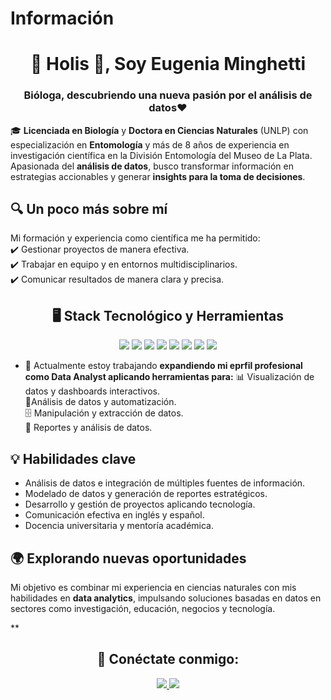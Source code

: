 # Información 
<h1 align="center">👋 Holis 👋, Soy Eugenia Minghetti</h1>
<h3 align="center">Bióloga, descubriendo una nueva pasión por el análisis de datos❤️</h3>

🎓 **Licenciada en Biología** y **Doctora en Ciencias Naturales** (UNLP) con especialización en **Entomología** y más de 8 años de experiencia en investigación científica en la División Entomología del Museo de La Plata. Apasionada del **análisis de datos**, busco transformar información en estrategias accionables y generar **insights para la toma de decisiones**.  

## 🔍 Un poco más sobre mí  
Mi formación y experiencia como científica me ha permitido:  
✔️ Gestionar proyectos de manera efectiva.  
✔️ Trabajar en equipo y en entornos multidisciplinarios.  
✔️ Comunicar resultados de manera clara y precisa.  

## <h2 align="center"> 🖥️ Stack Tecnológico y Herramientas </h2>
<p align="center">
  <img src="https://img.shields.io/badge/Python-3776AB?style=for-the-badge&logo=python&logoColor=white" />
  <img src="https://img.shields.io/badge/SQL%20Server-CC2927?style=for-the-badge&logo=microsoftsqlserver&logoColor=white" />
  <img src="https://img.shields.io/badge/Power%20BI-F2C811?style=for-the-badge&logo=powerbi&logoColor=black" />
  <img src="https://img.shields.io/badge/Google%20Sheets-34A853?style=for-the-badge&logo=googlesheets&logoColor=white" />
  <img src="https://img.shields.io/badge/VS%20Code-007ACC?style=for-the-badge&logo=visualstudiocode&logoColor=white" />
   <img src="https://img.shields.io/badge/Adobe%20Illustrator-FF9A00?style=for-the-badge&logo=adobeillustrator&logoColor=white" />
  <img src="https://img.shields.io/badge/Adobe%20Photoshop-31A8FF?style=for-the-badge&logo=adobephotoshop&logoColor=white" />
  <img src="https://img.shields.io/badge/CorelDRAW-009F00?style=for-the-badge&logo=coreldraw&logoColor=white" />
</p>

- 🔭 Actualmente estoy trabajando **expandiendo mi eprfil profesional como Data Analyst aplicando herramientas para:**
📊 Visualización de datos y dashboards interactivos.  
🐍Análisis de datos y automatización.  
🗄️ Manipulación y extracción de datos.  
📑 Reportes y análisis de datos.  

## 💡 Habilidades clave  
- Análisis de datos e integración de múltiples fuentes de información.  
- Modelado de datos y generación de reportes estratégicos.  
- Desarrollo y gestión de proyectos aplicando tecnología.  
- Comunicación efectiva en inglés y español.  
- Docencia universitaria y mentoría académica.  

## 🌍 Explorando nuevas oportunidades  
Mi objetivo es combinar mi experiencia en ciencias naturales con mis habilidades en **data analytics**, impulsando soluciones basadas en datos en sectores como investigación, educación, negocios y tecnología.  

**<h2 align="center"> 🔗 Conéctate conmigo: </h2>
<p align="center">
  <a href="https://www.linkedin.com/in/eugenia-minghetti-017271280/">
    <img src="https://img.shields.io/badge/LinkedIn-0077B5?style=for-the-badge&logo=linkedin&logoColor=white" />
  </a>
  <a href="mailto:eugeniaminghetti@gmail.com">
    <img src="https://img.shields.io/badge/Gmail-D14836?style=for-the-badge&logo=gmail&logoColor=white" />
  </a> 

